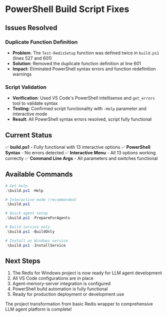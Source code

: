 # PowerShell Build Script Fixes

## Issues Resolved

### Duplicate Function Definition
- **Problem**: The `Test-RedisSetup` function was defined twice in `build.ps1` (lines 527 and 601)
- **Solution**: Removed the duplicate function definition at line 601
- **Impact**: Eliminated PowerShell syntax errors and function redefinition warnings

### Script Validation
- **Verification**: Used VS Code's PowerShell intellisense and `get_errors` tool to validate syntax
- **Testing**: Confirmed script functionality with `-Help` parameter and interactive mode
- **Result**: All PowerShell syntax errors resolved, script fully functional

## Current Status
✅ **build.ps1** - Fully functional with 13 interactive options
✅ **PowerShell Syntax** - No errors detected
✅ **Interactive Menu** - All 13 options working correctly
✅ **Command Line Args** - All parameters and switches functional

## Available Commands
```powershell
# Get help
.\build.ps1 -Help

# Interactive mode (recommended)
.\build.ps1

# Quick agent setup
.\build.ps1 -PrepareForAgents

# Build service only
.\build.ps1 -BuildOnly

# Install as Windows service
.\build.ps1 -InstallService
```

## Next Steps
1. The Redis for Windows project is now ready for LLM agent development
2. All VS Code configurations are in place
3. Agent-memory-server integration is configured
4. PowerShell build automation is fully functional
5. Ready for production deployment or development use

The project transformation from basic Redis wrapper to comprehensive LLM agent platform is complete!
</content>
</invoke>
